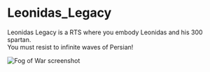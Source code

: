 # Leonidas_Legacy  
  
Leonidas Legacy is a RTS where you embody Leonidas and his 300 spartan.  
You must resist to infinite waves of Persian!  
  
![Fog of War screenshot](Docs/screen_1920x1080_2019-10-09_15-12-33.png)   